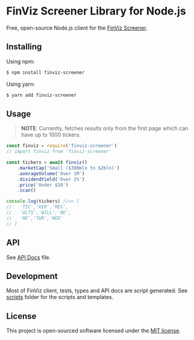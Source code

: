 # FinViz Screener Library for Node.js

Free, open-source Node.js client for the [FinViz Screener](https://finviz.com/screener.ashx).

## Installing

Using npm:
```sh
$ npm install finviz-screener
```

Using yarn:
```sh
$ yarn add finviz-screener
```

## Usage

> **NOTE**: Currently, fetches results only from the first page which can have up to 1000 tickers.

```js
const finviz = require('finviz-screener')
// import finviz from 'finviz-screener'

const tickers = await finviz()
    .marketCap('Small ($300mln to $2bln)')
    .averageVolume('Over 1M')
    .dividendYield('Over 2%')
    .price('Under $10')
    .scan()

console.log(tickers) //=> [
//   'TIC','KER','RES',
//   'ULTS','WILL','BE',
//   'RE','TUR','NED'
// ]
```

## API
See [API Docs](API.md) file.

## Development
Most of FinViz client, tests, types and API docs are script generated. See [scripts](./scrpts/) folder for the scripts and templates.

## License

This project is open-sourced software licensed under the [MIT license](./LICENSE).

